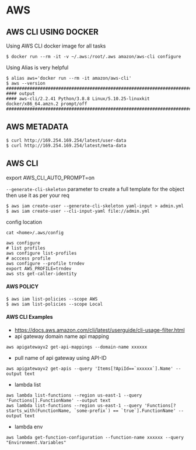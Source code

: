 # AWS

## AWS CLI USING DOCKER


Using AWS CLI docker image for all tasks 

```
$ docker run --rm -it -v ~/.aws:/root/.aws amazon/aws-cli configure
```

Using Alias is very helpful
```
$ alias aws='docker run --rm -it amazon/aws-cli'
$ aws --version
###########################################################################
#### output
#### aws-cli/2.2.41 Python/3.8.8 Linux/5.10.25-linuxkit docker/x86_64.amzn.2 prompt/off
##########################################################################
```

## AWS METADATA
```
$ curl http://169.254.169.254/latest/user-data
$ curl http://169.254.169.254/latest/meta-data
```

## AWS CLI

export AWS_CLI_AUTO_PROMPT=on

`--generate-cli-skeleton` parameter to create a full template for the object then use it as per your req
```
$ aws iam create-user --generate-cli-skeleton yaml-input > admin.yml
$ aws iam create-user --cli-input-yaml file://admin.yml
```

config location
```
cat <home>/.aws/config
```

```
aws configure
# list profiles
aws configure list-profiles
# acccess profile
aws configure --profile trndev
export AWS_PROFILE=trndev
aws sts get-caller-identity
```

#### AWS POLICY
```
$ aws iam list-policies --scope AWS
$ aws iam list-policies --scope Local
```

#### AWS CLI Examples
- https://docs.aws.amazon.com/cli/latest/userguide/cli-usage-filter.html
- api gateway domain name api mapping
```
aws apigatewayv2 get-api-mappings --domain-name xxxxxx 
```

- pull name of api gateway using API-ID
```
aws apigatewayv2 get-apis --query 'Items[?ApiId==`xxxxxx`].Name' --output text
```

- lambda list
```
aws lambda list-functions --region us-east-1 --query 'Functions[].FunctionName' --output text
aws lambda list-functions --region us-east-1 --query 'Functions[?starts_with(FunctionName, `some-prefix`) == `true`].FunctionName' --output text
```

- lambda env
```
aws lambda get-function-configuration --function-name xxxxxx --query "Environment.Variables"
```
